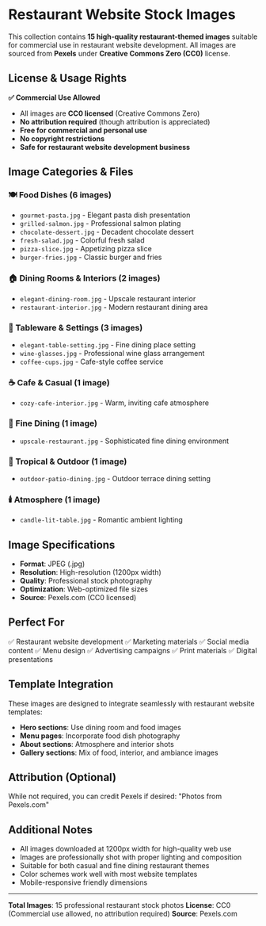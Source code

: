 # Restaurant Website Stock Images

This collection contains **15 high-quality restaurant-themed images** suitable for commercial use in restaurant website development. All images are sourced from **Pexels** under **Creative Commons Zero (CC0)** license.

## License & Usage Rights

**✅ Commercial Use Allowed**
- All images are **CC0 licensed** (Creative Commons Zero)
- **No attribution required** (though attribution is appreciated)
- **Free for commercial and personal use**
- **No copyright restrictions**
- **Safe for restaurant website development business**

## Image Categories & Files

### 🍽️ Food Dishes (6 images)
- `gourmet-pasta.jpg` - Elegant pasta dish presentation
- `grilled-salmon.jpg` - Professional salmon plating
- `chocolate-dessert.jpg` - Decadent chocolate dessert
- `fresh-salad.jpg` - Colorful fresh salad
- `pizza-slice.jpg` - Appetizing pizza slice
- `burger-fries.jpg` - Classic burger and fries

### 🏠 Dining Rooms & Interiors (2 images)
- `elegant-dining-room.jpg` - Upscale restaurant interior
- `restaurant-interior.jpg` - Modern restaurant dining area

### 🍴 Tableware & Settings (3 images)
- `elegant-table-setting.jpg` - Fine dining place setting
- `wine-glasses.jpg` - Professional wine glass arrangement
- `coffee-cups.jpg` - Cafe-style coffee service

### ☕ Cafe & Casual (1 image)
- `cozy-cafe-interior.jpg` - Warm, inviting cafe atmosphere

### 🍾 Fine Dining (1 image)
- `upscale-restaurant.jpg` - Sophisticated fine dining environment

### 🌴 Tropical & Outdoor (1 image)
- `outdoor-patio-dining.jpg` - Outdoor terrace dining setting

### 🕯️ Atmosphere (1 image)
- `candle-lit-table.jpg` - Romantic ambient lighting

## Image Specifications

- **Format**: JPEG (.jpg)
- **Resolution**: High-resolution (1200px width)
- **Quality**: Professional stock photography
- **Optimization**: Web-optimized file sizes
- **Source**: Pexels.com (CC0 licensed)

## Perfect For

✅ Restaurant website development
✅ Marketing materials
✅ Social media content
✅ Menu design
✅ Advertising campaigns
✅ Print materials
✅ Digital presentations

## Template Integration

These images are designed to integrate seamlessly with restaurant website templates:

- **Hero sections**: Use dining room and food images
- **Menu pages**: Incorporate food dish photography
- **About sections**: Atmosphere and interior shots
- **Gallery sections**: Mix of food, interior, and ambiance images

## Attribution (Optional)

While not required, you can credit Pexels if desired:
"Photos from Pexels.com"

## Additional Notes

- All images downloaded at 1200px width for high-quality web use
- Images are professionally shot with proper lighting and composition
- Suitable for both casual and fine dining restaurant themes
- Color schemes work well with most website templates
- Mobile-responsive friendly dimensions

---

**Total Images**: 15 professional restaurant stock photos
**License**: CC0 (Commercial use allowed, no attribution required)
**Source**: Pexels.com